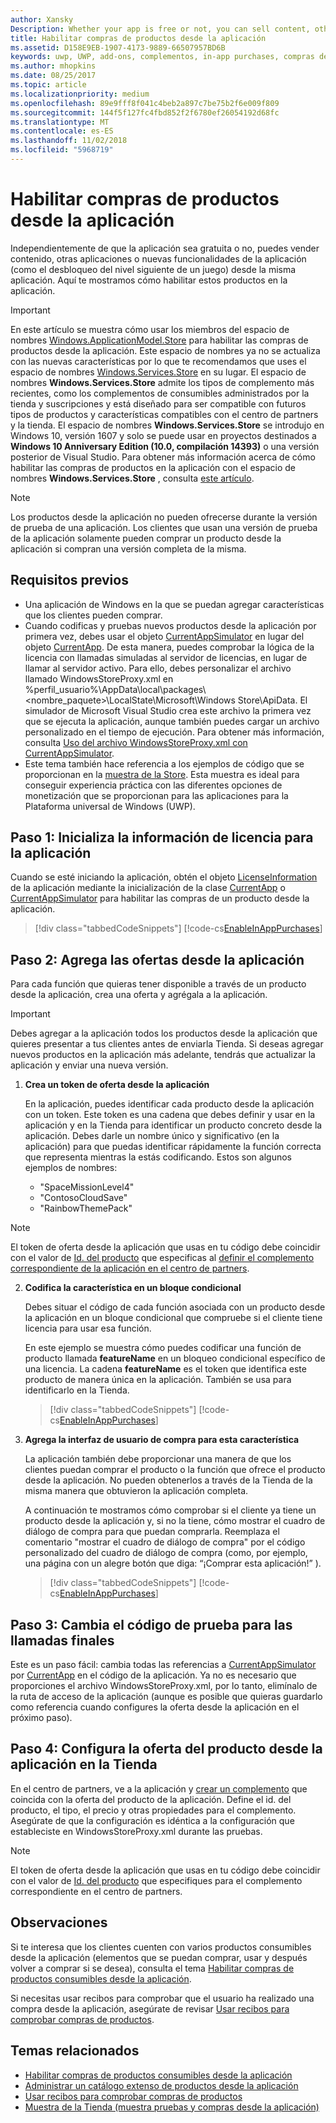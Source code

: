 ```yaml
---
author: Xansky
Description: Whether your app is free or not, you can sell content, other apps, or new app functionality (such as unlocking the next level of a game) from right within the app. Here we show you how to enable these products in your app.
title: Habilitar compras de productos desde la aplicación
ms.assetid: D158E9EB-1907-4173-9889-66507957BD6B
keywords: uwp, UWP, add-ons, complementos, in-app purchases, compras desde la aplicación, IAPs, IAP, Windows.ApplicationModel.Store, Windows.ApplicationModel.Store
ms.author: mhopkins
ms.date: 08/25/2017
ms.topic: article
ms.localizationpriority: medium
ms.openlocfilehash: 89e9fff8f041c4beb2a897c7be75b2f6e009f809
ms.sourcegitcommit: 144f5f127fc4fbd852f2f6780ef26054192d68fc
ms.translationtype: MT
ms.contentlocale: es-ES
ms.lasthandoff: 11/02/2018
ms.locfileid: "5968719"
---
```

# <a name="enable-in-app-product-purchases"></a>Habilitar compras de productos desde la aplicación

Independientemente de que la aplicación sea gratuita o no, puedes vender contenido, otras aplicaciones o nuevas funcionalidades de la aplicación (como el desbloqueo del nivel siguiente de un juego) desde la misma aplicación. Aquí te mostramos cómo habilitar estos productos en la aplicación.

> [!IMPORTANT]
> En este artículo se muestra cómo usar los miembros del espacio de nombres [Windows.ApplicationModel.Store](https://msdn.microsoft.com/library/windows/apps/windows.applicationmodel.store.aspx) para habilitar las compras de productos desde la aplicación. Este espacio de nombres ya no se actualiza con las nuevas características por lo que te recomendamos que uses el espacio de nombres [Windows.Services.Store](https://msdn.microsoft.com/library/windows/apps/windows.services.store.aspx) en su lugar. El espacio de nombres **Windows.Services.Store** admite los tipos de complemento más recientes, como los complementos de consumibles administrados por la tienda y suscripciones y está diseñado para ser compatible con futuros tipos de productos y características compatibles con el centro de partners y la tienda. El espacio de nombres **Windows.Services.Store** se introdujo en Windows 10, versión 1607 y solo se puede usar en proyectos destinados a **Windows 10 Anniversary Edition (10.0, compilación 14393)** o una versión posterior de Visual Studio. Para obtener más información acerca de cómo habilitar las compras de productos en la aplicación con el espacio de nombres **Windows.Services.Store** , consulta [este artículo](enable-in-app-purchases-of-apps-and-add-ons.md).

> [!NOTE]
> Los productos desde la aplicación no pueden ofrecerse durante la versión de prueba de una aplicación. Los clientes que usan una versión de prueba de la aplicación solamente pueden comprar un producto desde la aplicación si compran una versión completa de la misma.

## <a name="prerequisites"></a>Requisitos previos

-   Una aplicación de Windows en la que se puedan agregar características que los clientes pueden comprar.
-   Cuando codificas y pruebas nuevos productos desde la aplicación por primera vez, debes usar el objeto [CurrentAppSimulator](https://msdn.microsoft.com/library/windows/apps/hh779766) en lugar del objeto [CurrentApp](https://msdn.microsoft.com/library/windows/apps/hh779765). De esta manera, puedes comprobar la lógica de la licencia con llamadas simuladas al servidor de licencias, en lugar de llamar al servidor activo. Para ello, debes personalizar el archivo llamado WindowsStoreProxy.xml en %perfil_usuario%\\AppData\\local\\packages\\&lt;nombre_paquete&gt;\\LocalState\\Microsoft\\Windows Store\\ApiData. El simulador de Microsoft Visual Studio crea este archivo la primera vez que se ejecuta la aplicación, aunque también puedes cargar un archivo personalizado en el tiempo de ejecución. Para obtener más información, consulta [Uso del archivo WindowsStoreProxy.xml con CurrentAppSimulator](in-app-purchases-and-trials-using-the-windows-applicationmodel-store-namespace.md#proxy).
-   Este tema también hace referencia a los ejemplos de código que se proporcionan en la [muestra de la Store](https://github.com/Microsoft/Windows-universal-samples/tree/win10-1507/Samples/Store). Esta muestra es ideal para conseguir experiencia práctica con las diferentes opciones de monetización que se proporcionan para las aplicaciones para la Plataforma universal de Windows (UWP).

## <a name="step-1-initialize-the-license-info-for-your-app"></a>Paso 1: Inicializa la información de licencia para la aplicación

Cuando se esté iniciando la aplicación, obtén el objeto [LicenseInformation](https://msdn.microsoft.com/library/windows/apps/br225157) de la aplicación mediante la inicialización de la clase [CurrentApp](https://msdn.microsoft.com/library/windows/apps/hh779765) o [CurrentAppSimulator](https://msdn.microsoft.com/library/windows/apps/hh779766) para habilitar las compras de un producto desde la aplicación.

> [!div class="tabbedCodeSnippets"]
[!code-cs[EnableInAppPurchases](./code/InAppPurchasesAndLicenses/cs/EnableInAppPurchases.cs#InitializeLicenseTest)]

## <a name="step-2-add-the-in-app-offers-to-your-app"></a>Paso 2: Agrega las ofertas desde la aplicación

Para cada función que quieras tener disponible a través de un producto desde la aplicación, crea una oferta y agrégala a la aplicación.

> [!IMPORTANT]
> Debes agregar a la aplicación todos los productos desde la aplicación que quieres presentar a tus clientes antes de enviarla Tienda. Si deseas agregar nuevos productos en la aplicación más adelante, tendrás que actualizar la aplicación y enviar una nueva versión.

1.  **Crea un token de oferta desde la aplicación**

    En la aplicación, puedes identificar cada producto desde la aplicación con un token. Este token es una cadena que debes definir y usar en la aplicación y en la Tienda para identificar un producto concreto desde la aplicación. Debes darle un nombre único y significativo (en la aplicación) para que puedas identificar rápidamente la función correcta que representa mientras la estás codificando. Estos son algunos ejemplos de nombres:

    * "SpaceMissionLevel4"
    * "ContosoCloudSave"
    * "RainbowThemePack"

  > [!NOTE]
  > El token de oferta desde la aplicación que usas en tu código debe coincidir con el valor de [Id. del producto](../publish/set-your-add-on-product-id.md#product-id) que especificas al [definir el complemento correspondiente de la aplicación en el centro de partners](../publish/add-on-submissions.md).

2.  **Codifica la característica en un bloque condicional**

    Debes situar el código de cada función asociada con un producto desde la aplicación en un bloque condicional que compruebe si el cliente tiene licencia para usar esa función.

    En este ejemplo se muestra cómo puedes codificar una función de producto llamada **featureName** en un bloqueo condicional específico de una licencia. La cadena **featureName** es el token que identifica este producto de manera única en la aplicación. También se usa para identificarlo en la Tienda.

    > [!div class="tabbedCodeSnippets"]
    [!code-cs[EnableInAppPurchases](./code/InAppPurchasesAndLicenses/cs/EnableInAppPurchases.cs#CodeFeature)]

3.  **Agrega la interfaz de usuario de compra para esta característica**

    La aplicación también debe proporcionar una manera de que los clientes puedan comprar el producto o la función que ofrece el producto desde la aplicación. No pueden obtenerlos a través de la Tienda de la misma manera que obtuvieron la aplicación completa.

    A continuación te mostramos cómo comprobar si el cliente ya tiene un producto desde la aplicación y, si no la tiene, cómo mostrar el cuadro de diálogo de compra para que puedan comprarla. Reemplaza el comentario "mostrar el cuadro de diálogo de compra" por el código personalizado del cuadro de diálogo de compra (como, por ejemplo, una página con un alegre botón que diga: “¡Comprar esta aplicación!” ).

    > [!div class="tabbedCodeSnippets"]
    [!code-cs[EnableInAppPurchases](./code/InAppPurchasesAndLicenses/cs/EnableInAppPurchases.cs#BuyFeature)]

## <a name="step-3-change-the-test-code-to-the-final-calls"></a>Paso 3: Cambia el código de prueba para las llamadas finales

Este es un paso fácil: cambia todas las referencias a [CurrentAppSimulator](https://msdn.microsoft.com/library/windows/apps/hh779766) por [CurrentApp](https://msdn.microsoft.com/library/windows/apps/hh779765) en el código de la aplicación. Ya no es necesario que proporciones el archivo WindowsStoreProxy.xml, por lo tanto, elimínalo de la ruta de acceso de la aplicación (aunque es posible que quieras guardarlo como referencia cuando configures la oferta desde la aplicación en el próximo paso).

## <a name="step-4-configure-the-in-app-product-offer-in-the-store"></a>Paso 4: Configura la oferta del producto desde la aplicación en la Tienda

En el centro de partners, ve a la aplicación y [crear un complemento](../publish/add-on-submissions.md) que coincida con la oferta del producto de la aplicación. Define el id. del producto, el tipo, el precio y otras propiedades para el complemento. Asegúrate de que la configuración es idéntica a la configuración que estableciste en WindowsStoreProxy.xml durante las pruebas.

  > [!NOTE]
  > El token de oferta desde la aplicación que usas en tu código debe coincidir con el valor de [Id. del producto](../publish/set-your-add-on-product-id.md#product-id) que especifiques para el complemento correspondiente en el centro de partners.

## <a name="remarks"></a>Observaciones

Si te interesa que los clientes cuenten con varios productos consumibles desde la aplicación (elementos que se puedan comprar, usar y después volver a comprar si se desea), consulta el tema [Habilitar compras de productos consumibles desde la aplicación](enable-consumable-in-app-product-purchases.md).

Si necesitas usar recibos para comprobar que el usuario ha realizado una compra desde la aplicación, asegúrate de revisar [Usar recibos para comprobar compras de productos](use-receipts-to-verify-product-purchases.md).

## <a name="related-topics"></a>Temas relacionados


* [Habilitar compras de productos consumibles desde la aplicación](enable-consumable-in-app-product-purchases.md)
* [Administrar un catálogo extenso de productos desde la aplicación](manage-a-large-catalog-of-in-app-products.md)
* [Usar recibos para comprobar compras de productos](use-receipts-to-verify-product-purchases.md)
* [Muestra de la Tienda (muestra pruebas y compras desde la aplicación)](https://github.com/Microsoft/Windows-universal-samples/tree/win10-1507/Samples/Store)
